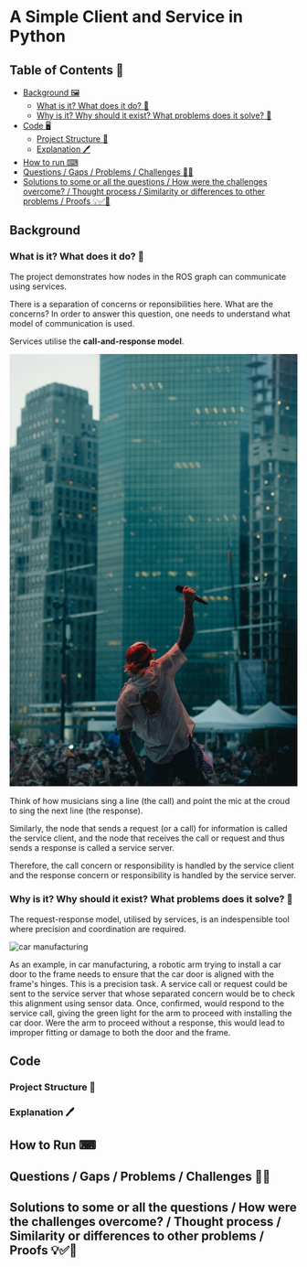 # A Simple Client and Service in Python

## Table of Contents 📑

- [Background 🖼️](#background)
    - [What is it? What does it do? 🤔](#what)
    - [Why is it? Why should it exist? What problems does it solve? 🤔](#why)
- [Code 🖥️](#code)
    - [Project Structure 🌳](#structure)
    - [Explanation 🖊️](#explanation)
- [How to run ⌨](#howTo)
- [Questions / Gaps / Problems / Challenges 🙋🧐](#questions)
- [Solutions to some or all the questions / How were the challenges overcome? / Thought process / Similarity or differences to other problems / Proofs 💡✅🎯](#solutions)


 <h2 id="background">Background</h2>
    <h3 id="what">What is it? What does it do? 🤔</h3>
        <p>The project demonstrates how nodes in the ROS graph can communicate using services.</p>
        <p>There is a separation of concerns or reponsibilities here. What are the concerns? In order to answer this question, one needs to understand what model of communication is used.</p>
        <p>Services utilise the <strong>call-and-response model</strong>.</p>
        <img src="./img/call-and-response.jpg" alt="call and response"/>
        <p>Think of how musicians sing a line (the call) and point the mic at the croud to sing the next line (the response).</p>
        <p>Similarly, the node that sends a request (or a call) for information is called the service client, and the node that receives the call or request and thus sends a response is called a service server.</p>
        <p>Therefore, the call concern or responsibility is handled by the service client and the response concern or responsibility is handled by the service server.<p>
    <h3 id="why">Why is it? Why should it exist? What problems does it solve? 🤔</h3>
        <p>The request-response model, utilised by services, is an indespensible tool where precision and coordination are required.</p>
        <img src="./img/car-manufacturing.jpg" alt="car manufacturing"/>
        <p>As an example, in car manufacturing, a robotic arm trying to install a car door to the frame needs to ensure that the car door is aligned with the frame's hinges. This is a precision task. A service call or request could be sent to the service server that whose separated concern would be to check this alignment using sensor data. Once, confirmed, would respond to the service call, giving the green light for the arm to proceed with installing the car door. Were the arm to proceed without a response, this would lead to improper fitting or damage to both the door and the frame.</p>
 <h2 id="code">Code</h2>
    <h3 id="structure">Project Structure 🌳</h3>
    <h3 id="explanation">Explanation 🖊️</h3>
 <h2 id="howTo">How to Run ⌨</h2>
 <h2 id="questions">Questions / Gaps / Problems / Challenges 🙋🧐</h2>
 <h2 id="solutions">Solutions to some or all the questions / How were the challenges overcome? / Thought process / Similarity or differences to other problems / Proofs 💡✅🎯</h2>
